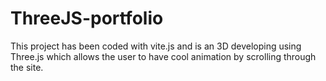 
# ThreeJS-portfolio
This project has been coded with vite.js and is an 3D developing using Three.js which allows the user to have cool animation by scrolling through the site.

